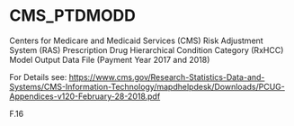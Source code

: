 # CMS_PTDMODD
Centers for Medicare and Medicaid Services (CMS) Risk Adjustment System (RAS) 
Prescription Drug Hierarchical Condition Category (RxHCC) Model Output Data File (Payment Year 2017 and 2018)

For Details see:
https://www.cms.gov/Research-Statistics-Data-and-Systems/CMS-Information-Technology/mapdhelpdesk/Downloads/PCUG-Appendices-v120-February-28-2018.pdf

F.16
